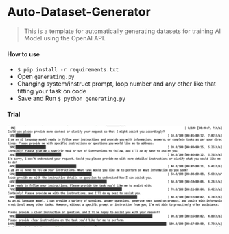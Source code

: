 # Auto-Dataset-Generator

> This is a template for automatically generating datasets for training AI Model using the OpenAI API.

#### How to use
- `$ pip install -r requirements.txt`
- Open `generating.py`
- Changing system/instruct prompt, loop number and any other like that fitting your task on code
- Save and Run `$ python generating.py`

#### Trial
![dd](./assets/trial.png)
